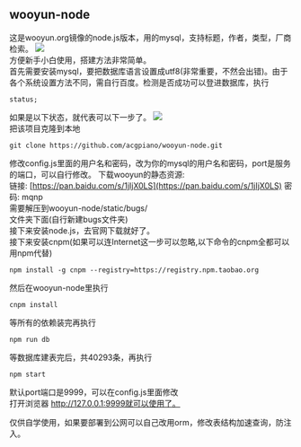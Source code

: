 ## wooyun-node
这是wooyun.org镜像的node.js版本，用的mysql，支持标题，作者，类型，厂商检索。
![](http://oevuw60db.bkt.clouddn.com/wooo.png?imageView2/2/w/640/q/90)  
方便新手小白使用，搭建方法非常简单。  
首先需要安装mysql，要把数据库语言设置成utf8(非常重要，不然会出错)。由于各个系统设置方法不同，需自行百度。检测是否成功可以登进数据库，执行   
```
status;
```  
如果是以下状态，就代表可以下一步了。
![](http://oevuw60db.bkt.clouddn.com/QQ20161203-0@2x.png?imageView2/2/w/640/q/90)  
把该项目克隆到本地  
```
git clone https://github.com/acgpiano/wooyun-node.git
```  
修改config.js里面的用户名和密码，改为你的mysql的用户名和密码，port是服务的端口，可以自行修改。
下载wooyun的静态资源:  
链接: [https://pan.baidu.com/s/1jIjX0LS](https://pan.baidu.com/s/1jIjX0LS) 密码: mqnp  
需要解压到wooyun-node/static/bugs/   
文件夹下面(自行新建bugs文件夹)  
接下来安装node.js，去官网下载就好了。  
接下来安装cnpm(如果可以连Internet这一步可以忽略,以下命令的cnpm全都可以用npm代替)  
```
npm install -g cnpm --registry=https://registry.npm.taobao.org
```  
然后在wooyun-node里执行  
```
cnpm install
```  
等所有的依赖装完再执行  
```
npm run db
```  
等数据库建表完后，共40293条，再执行  
```
npm start
```  
默认port端口是9999，可以在config.js里面修改  
打开浏览器 http://127.0.0.1:9999就可以使用了。


仅供自学使用，如果要部署到公网可以自己改用orm，修改表结构加速查询，防注入。